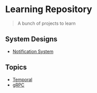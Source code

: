 # Learning Repository

> A bunch of projects to learn


## System Designs

- [Notification System](./notification-system)

## Topics

- [Temporal](./learn-temporal)
- [gRPC](./learn-grpc)
